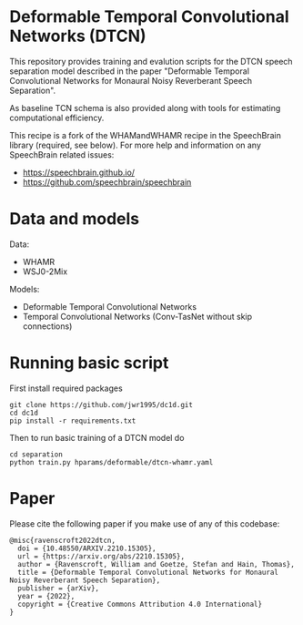 # Deformable Temporal Convolutional Networks (DTCN)
This repository  provides training and evalution scripts for the DTCN speech separation model described in the paper "Deformable Temporal Convolutional Networks for Monaural Noisy Reverberant Speech Separation".

As baseline TCN schema is also provided along with tools for estimating computational efficiency.

This recipe is a fork of the WHAMandWHAMR recipe in the SpeechBrain library (required, see below). For more help and information on any SpeechBrain related issues:
 * https://speechbrain.github.io/
 * https://github.com/speechbrain/speechbrain

# Data and models
Data:
 * WHAMR
 * WSJ0-2Mix

Models:
 * Deformable Temporal Convolutional Networks
 * Temporal Convolutional Networks (Conv-TasNet without skip connections)

# Running basic script
First install required packages
```
git clone https://github.com/jwr1995/dc1d.git
cd dc1d
pip install -r requirements.txt
```
Then to run basic training of a DTCN model do
```
cd separation
python train.py hparams/deformable/dtcn-whamr.yaml
```

# Paper
Please cite the following paper if you make use of any of this codebase:
```
@misc{ravenscroft2022dtcn,
  doi = {10.48550/ARXIV.2210.15305},
  url = {https://arxiv.org/abs/2210.15305},
  author = {Ravenscroft, William and Goetze, Stefan and Hain, Thomas},
  title = {Deformable Temporal Convolutional Networks for Monaural Noisy Reverberant Speech Separation},
  publisher = {arXiv},
  year = {2022},
  copyright = {Creative Commons Attribution 4.0 International}
}
```
